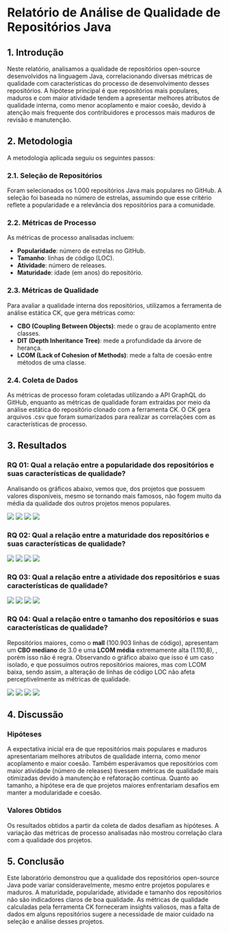 # Relatório de Análise de Qualidade de Repositórios Java

## 1. Introdução

Neste relatório, analisamos a qualidade de repositórios open-source desenvolvidos na linguagem Java, correlacionando diversas métricas de qualidade com características do processo de desenvolvimento desses repositórios. A hipótese principal é que repositórios mais populares, maduros e com maior atividade tendem a apresentar melhores atributos de qualidade interna, como menor acoplamento e maior coesão, devido à atenção mais frequente dos contribuidores e processos mais maduros de revisão e manutenção.

## 2. Metodologia

A metodologia aplicada seguiu os seguintes passos:

### 2.1. Seleção de Repositórios

Foram selecionados os 1.000 repositórios Java mais populares no GitHub. A seleção foi baseada no número de estrelas, assumindo que esse critério reflete a popularidade e a relevância dos repositórios para a comunidade.

### 2.2. Métricas de Processo

As métricas de processo analisadas incluem:

- **Popularidade**: número de estrelas no GitHub.
- **Tamanho**: linhas de código (LOC).
- **Atividade**: número de releases.
- **Maturidade**: idade (em anos) do repositório.

### 2.3. Métricas de Qualidade

Para avaliar a qualidade interna dos repositórios, utilizamos a ferramenta de análise estática CK, que gera métricas como:

- **CBO (Coupling Between Objects)**: mede o grau de acoplamento entre classes.
- **DIT (Depth Inheritance Tree)**: mede a profundidade da árvore de herança.
- **LCOM (Lack of Cohesion of Methods)**: mede a falta de coesão entre métodos de uma classe.

### 2.4. Coleta de Dados

As métricas de processo foram coletadas utilizando a API GraphQL do GitHub, enquanto as métricas de qualidade foram extraídas por meio da análise estática do repositório clonado com a ferramenta CK. O CK gera arquivos .csv que foram sumarizados para realizar as correlações com as características de processo.

## 3. Resultados

### RQ 01: Qual a relação entre a popularidade dos repositórios e suas características de qualidade?

Analisando os gráficos abaixo, vemos que, dos projetos que possuem valores disponíveis, mesmo se tornando mais famosos, não fogem muito da média da qualidade dos outros projetos menos populares.

![](graphs/lcom_media_stars.png)
![](graphs/cbo_media_stars.png)
![](graphs/dit_media_stars.png)
![](graphs/popularidade.png)

### RQ 02: Qual a relação entre a maturidade dos repositórios e suas características de qualidade?



![](graphs/lcom_media_maturidade.png)
![](graphs/cbo_media_maturidade.png)
![](graphs/dit_media_maturidade.png)
![](graphs/maturidade.png)

### RQ 03: Qual a relação entre a atividade dos repositórios e suas características de qualidade?



![](graphs/lcom_media_releases.png)
![](graphs/cbo_media_releases.png)
![](graphs/dit_media_releases.png)
![](graphs/releases.png)


### RQ 04: Qual a relação entre o tamanho dos repositórios e suas características de qualidade?

Repositórios maiores, como o **mall** (100.903 linhas de código), apresentam um **CBO mediano** de 3.0 e uma **LCOM média** extremamente alta (1.110,8), , porém isso não é regra. Observando o gráfico abaixo que isso é um caso isolado, e que possuímos outros repositórios maiores, mas com LCOM baixa, sendo assim, a alteração de linhas de código LOC não afeta perceptivelmente as métricas de qualidade.

![](graphs/lcom_media_tamanho.png)
![](graphs/cbo_media_tamanho.png)
![](graphs/dit_media_tamanho.png)
![](graphs/tamanho.png)

## 4. Discussão

### Hipóteses

A expectativa inicial era de que repositórios mais populares e maduros apresentariam melhores atributos de qualidade interna, como menor acoplamento e maior coesão. Também esperávamos que repositórios com maior atividade (número de releases) tivessem métricas de qualidade mais otimizadas devido à manutenção e refatoração contínua. Quanto ao tamanho, a hipótese era de que projetos maiores enfrentariam desafios em manter a modularidade e coesão.

### Valores Obtidos

Os resultados obtidos a partir da coleta de dados desafiam as hipóteses. A variação das métricas de processo analisadas não mostrou correlação clara com a qualidade dos projetos.

## 5. Conclusão

Este laboratório demonstrou que a qualidade dos repositórios open-source Java pode variar consideravelmente, mesmo entre projetos populares e maduros. A maturidade, popularidade, atividade e tamanho dos repositórios não são indicadores claros de boa qualidade. As métricas de qualidade calculadas pela ferramenta CK forneceram insights valiosos, mas a falta de dados em alguns repositórios sugere a necessidade de maior cuidado na seleção e análise desses projetos.
